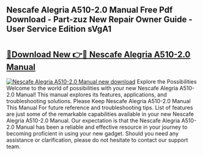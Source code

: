 ## Nescafe Alegria A510-2.0 Manual Free Pdf Download - Part-zuz New Repair Owner Guide - User Service Edition sVgA1

# <h2><a href="http://cf18736.oget.top/?id=Nescafe+Alegria+A510-2.0+Manual">🔗Download New 👉🔴 Nescafe Alegria A510-2.0 Manual</a></h2>

[![Nescafe Alegria A510-2.0 Manual new download](https://i.imgur.com/5g1atiW.png)](http://cf18736.oget.top/?id=Nescafe+Alegria+A510-2.0+Manual)
Explore the Possibilities Welcome to the world of possibilities with your new Nescafe Alegria A510-2.0 Manual! This manual explores its features, applications, and troubleshooting solutions. Please Keep Nescafe Alegria A510-2.0 Manual This Manual For future reference and troubleshooting tips. List of features are just some of the remarkable capabilities available in your new Nescafe Alegria A510-2.0 Manual. Our expectation is that the Nescafe Alegria A510-2.0 Manual has been a reliable and effective resource in your journey to becoming proficient in using your new gadget. Should you need any assistance or clarification, please do not hesitate to contact our support team.
